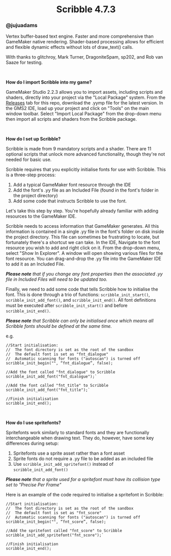 <h1 align="center">Scribble 4.7.3</h1>

### @jujuadams

Vertex buffer-based text engine. Faster and more comprehensive than GameMaker native rendering. Shader-based processing allows for efficient and flexible dynamic effects without lots of draw_text() calls.

With thanks to glitchroy, Mark Turner, DragoniteSpam, sp202, and Rob van Saaze for testing.

&nbsp;

**How do I import Scribble into my game?**

GameMaker Studio 2.2.3 allows you to import assets, including scripts and shaders, directly into your project via the "Local Package" system. From the [Releases](https://github.com/JujuAdams/scribble/releases) tab for this repo, download the .yymp file for the latest version. In the GMS2 IDE, load up your project and click on "Tools" on the main window toolbar. Select "Import Local Package" from the drop-down menu then import all scripts and shaders from the Scribble package.

&nbsp;

**How do I set up Scribble?**

Scribble is made from 9 mandatory scripts and a shader. There are 11 optional scripts that unlock more advanced functionality, though they're not needed for basic use.

Scribble requires that you explicitly initialise fonts for use with Scribble. This is a three-step process:

1) Add a typical GameMaker font resource through the IDE
2) Add the font's .yy file as an Included File (found in the font's folder in the project directory)
3) Add some code that instructs Scribble to use the font.

Let's take this step by step. You're hopefully already familiar with adding resources to the GameMaker IDE.

Scribble needs to access information that GameMaker generates. All this information is contained in a single .yy file in the font's folder on disk inside the project directory. This file can sometimes be frustrating to locate, but fortunately there's a shortcut we can take. In the IDE, Navigate to the font resource you wish to add and right click on it. From the drop-down menu, select "Show In Explorer". A window will open showing various files for the font resource. You can drag-and-drop the .yy file into the GameMaker IDE to add it as an Included File.

***Please note** that if you change any font properties then the associated .yy file in Included Files will need to be updated too.*

Finally, we need to add some code that tells Scribble how to initialise the font. This is done through a trio of functions: `scribble_init_start()`, `scribble_init_add_font()`, and `scribble_init_end()`. All font definitions must be executed after `scribble_init_start()` and before `scribble_init_end()`.

***Please note** that Scribble can only be initialised once which means all Scribble fonts should be defined at the same time.*

e.g.
```
//Start initialisation:
//  The font directory is set as the root of the sandbox
//  The default font is set as "fnt_dialogue"
//  Automatic scanning for fonts ("autoscan") is turned off
scribble_init_begin("", “fnt_dialogue”, false);

//Add the font called "fnt_dialogue" to Scribble
scribble_init_add_font("fnt_dialogue");`

//Add the font called "fnt_title" to Scribble
scribble_init_add_font("fnt_title");`

//Finish initialisation
scribble_init_end();
```

&nbsp;

**How do I use spritefonts?**

Spritefonts work similarly to standard fonts and they are functionally interchangeable when drawing text. They do, however, have some key differences during setup:

1) Spritefonts use a sprite asset rather than a font asset
2) Sprite fonts do not require a .yy file to be added as an included file
3) Use `scribble_init_add_spritefont()` instead of `scribble_init_add_font()`

***Please note** that a sprite used for a spritefont must have its collision type set to "Precise Per Frame"*

Here is an example of the code required to initialise a spritefont in Scribble:

```
//Start initialisation:
//  The font directory is set as the root of the sandbox
//  The default font is set as "fnt_score"
//  Automatic scanning for fonts ("autoscan") is turned off
scribble_init_begin("", “fnt_score”, false);

//Add the spritefont called "fnt_score" to Scribble
scribble_init_add_spritefont("fnt_score");`

//Finish initialisation
scribble_init_end();
```
